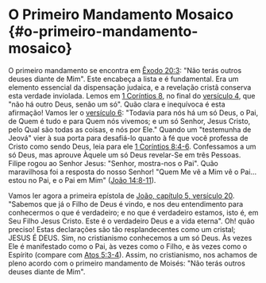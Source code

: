 # O Primeiro Mandamento Mosaico {#o-primeiro-mandamento-mosaico}

O primeiro mandamento se encontra em [Êxodo 20:3](http://bibliaonline.com.br/acf/ex/20/3): &quot;Não terás outros deuses diante de Mim&quot;. Este encabeça a lista e é fundamental. Era um elemento essencial da dispensação judaica, e a revelação cristã conserva esta verdade inviolada. Lemos em [1 Coríntios 8](http://bibliaonline.com.br/acf/1co/8), no final do [versículo 4](http://bibliaonline.com.br/acf/1co/8/4), que &quot;não há outro Deus, senão um só&quot;. Quão clara e inequívoca é esta afirmação! Vamos ler o [versículo 6](http://bibliaonline.com.br/acf/1co/8/6): &quot;Todavia para nós há um só Deus, o Pai, de Quem é tudo e para Quem nós vivemos; e um só Senhor, Jesus Cristo, pelo Qual são todas as coisas, e nós por Ele.&quot; Quando um &quot;testemunha de Jeová&quot; vier à sua porta para desafiá-lo quanto à fé que você professa de Cristo como sendo Deus, leia para ele [1 Coríntios 8:4-6](http://bibliaonline.com.br/acf/1co/8/4-6). Confessamos a um só Deus, mas aprouve Àquele um só Deus revelar-Se em três Pessoas. Filipe rogou ao Senhor Jesus: &quot;Senhor, mostra-nos o Pai&quot;. Quão maravilhosa foi a resposta do nosso Senhor! &quot;Quem Me vê a Mim vê o Pai... estou no Pai, e o Pai em Mim&quot; ([João 14:8-11](http://bibliaonline.com.br/acf/jo/14/8-11)).

Vamos ler agora a primeira epístola de [João, capítulo 5, versículo 20](http://bibliaonline.com.br/acf/jo/5/20). &quot;Sabemos que já o Filho de Deus é vindo, e nos deu entendimento para conhecermos o que é verdadeiro; e no que é verdadeiro estamos, isto é, em Seu Filho Jesus Cristo. Este é o verdadeiro Deus e a vida eterna&quot;. Oh! quão preciso! Estas declarações são tão resplandecentes como um cristal; JESUS É DEUS. Sim, no cristianismo conhecemos a um só Deus. Às vezes Ele é manifestado como o Pai, às vezes como o Filho, e às vezes como o Espírito (compare com [Atos 5:3-4](http://bibliaonline.com.br/acf/atos/5/3-4)). Assim, no cristianismo, nos achamos de pleno acordo com o primeiro mandamento de Moisés: &quot;Não terás outros deuses diante de Mim&quot;.